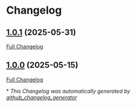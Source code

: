# Changelog

## [1.0.1](https://github.com/GameFrameX/com.gameframex.unity.gameanalytics.talkingdata/tree/1.0.1) (2025-05-31)

[Full Changelog](https://github.com/GameFrameX/com.gameframex.unity.gameanalytics.talkingdata/compare/1.0.0...1.0.1)

## [1.0.0](https://github.com/GameFrameX/com.gameframex.unity.gameanalytics.talkingdata/tree/1.0.0) (2025-05-15)

[Full Changelog](https://github.com/GameFrameX/com.gameframex.unity.gameanalytics.talkingdata/compare/bd26a8716028ca02bc00fc198f781ac56e6f0ec7...1.0.0)



\* *This Changelog was automatically generated by [github_changelog_generator](https://github.com/github-changelog-generator/github-changelog-generator)*
